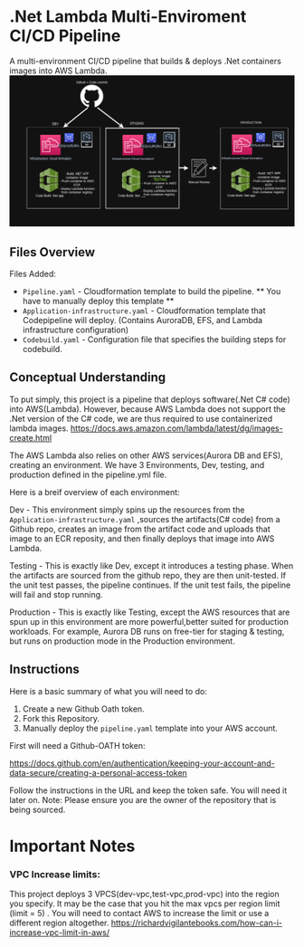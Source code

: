 # .Net Lambda Multi-Enviroment CI/CD Pipeline


A multi-environment CI/CD pipeline that builds & deploys .Net containers images into AWS Lambda.
![image](ali_pipeline.png)

## Files Overview

Files Added: 
- `Pipeline.yaml` - Cloudformation template to build the pipeline. ** You have to manually deploy this template **
- `Application-infrastructure.yaml` - Cloudformation template that Codepipeline will deploy. (Contains AuroraDB, EFS, and Lambda infrastructure configuration)
- `Codebuild.yaml` - Configuration file that specifies the building steps for codebuild. 

## Conceptual Understanding
To put simply, this project is a pipeline that deploys software(.Net C# code) into AWS(Lambda). 
However, because AWS Lambda does not support the .Net version of the C# code, we are thus required to use containerized lambda images. https://docs.aws.amazon.com/lambda/latest/dg/images-create.html

The AWS Lambda also relies on other AWS services(Aurora DB and EFS), creating an environment. 
We have 3 Environments, Dev, testing, and production defined in the pipeline.yml file. 

Here is a breif overview of each environment: 

Dev - This environment simply spins up the resources from the `Application-infrastructure.yaml` ,sources the artifacts(C# code) from a Github repo, creates an image from the artifact code and uploads that image to an ECR reposity, and then finally deploys that image into AWS Lambda. 

Testing - This is exactly like Dev, except it introduces a testing phase. When the artifacts are sourced from the github repo, they are then unit-tested. If the unit test passes, the pipeline continues. If the unit test fails, the pipeline will fail and stop running. 

Production - This is exactly like Testing, except the AWS resources that are spun up in this environment are more powerful,better suited for production workloads. For example, Aurora DB runs on free-tier for staging & testing, but runs on production mode in the Production environment. 


## Instructions

Here is a basic summary of what you will need to do: 
1. Create a new Github Oath token. 
2. Fork this Repository. 
3. Manually deploy the `pipeline.yaml` template into your AWS account. 


First will need a Github-OATH token:

https://docs.github.com/en/authentication/keeping-your-account-and-data-secure/creating-a-personal-access-token

Follow the instructions in the URL and keep the token safe. You will need it later on. 
Note: Please ensure you are the owner of the repository that is being sourced. 


# Important Notes

### VPC Increase limits:
This project deploys 3 VPCS(dev-vpc,test-vpc,prod-vpc) into the region you specify. It may be the case that you hit the max vpcs per region limit (limit = 5) . You will need to contact AWS to increase the limit or use a different region altogether. 
https://richardvigilantebooks.com/how-can-i-increase-vpc-limit-in-aws/
